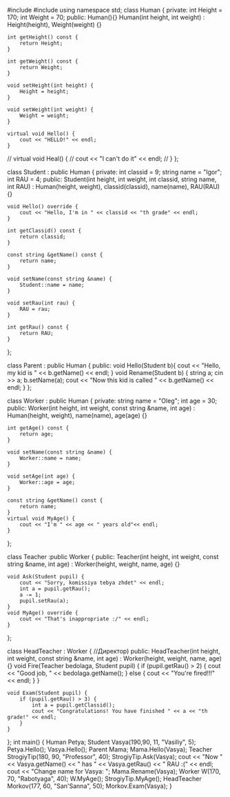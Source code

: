 #include <iostream>
#include <string>
using namespace std;
class Human {
private:
    int Height = 170;
    int Weight = 70;
public:
    Human(){}
    Human(int height, int weight) : Height(height), Weight(weight) {}

    int getHeight() const {
        return Height;
    }

    int getWeight() const {
        return Weight;
    }

    void setHeight(int height) {
        Height = height;
    }

    void setWeight(int weight) {
        Weight = weight;
    }

    virtual void Hello() {
        cout << "HELLO!" << endl;
    }
//    virtual void Heal() {
//        cout << "I can't do it" << endl;
//    }
};

class Student : public Human {
private:
    int classid = 9;
    string name = "Igor";
    int RAU = 4;
public:
    Student(int height, int weight, int classid, string name, int RAU) : Human(height, weight), classid(classid), name(name), RAU(RAU) {}

    void Hello() override {
        cout << "Hello, I'm in " << classid << "th grade" << endl;
    }

    int getClassid() const {
        return classid;
    }

    const string &getName() const {
        return name;
    }

    void setName(const string &name) {
        Student::name = name;
    }

    void setRau(int rau) {
        RAU = rau;
    }

    int getRau() const {
        return RAU;
    }
};

class Parent : public Human {
public:
    void Hello(Student b){
        cout << "Hello, my kid is " << b.getName() << endl;
    }
    void Rename(Student b) {
        string a;
        cin >> a;
        b.setName(a);
        cout << "Now this kid is called " << b.getName() << endl;
    }
};

class Worker : public Human {
private:
    string name = "Oleg";
    int age = 30;
public:
    Worker(int height, int weight, const string &name, int age) : Human(height, weight), name(name), age(age) {}

    int getAge() const {
        return age;
    }

    void setName(const string &name) {
        Worker::name = name;
    }

    void setAge(int age) {
        Worker::age = age;
    }

    const string &getName() const {
        return name;
    }
    virtual void MyAge() {
        cout << "I'm " << age << " years old"<< endl;
    }

};

class Teacher :public  Worker {
public:
    Teacher(int height, int weight, const string &name, int age) : Worker(height, weight, name, age) {}


    void Ask(Student pupil) {
        cout << "Sorry, komissiya tebya zhdet" << endl;
        int a = pupil.getRau();
        a -= 1;
        pupil.setRau(a);
    }
    void MyAge() override {
        cout << "That's inappropriate :/" << endl;
    }
};

class HeadTeacher : Worker { //Директор)
public:
    HeadTeacher(int height, int weight, const string &name, int age) : Worker(height, weight, name, age) {}
    void Fire(Teacher bedolaga, Student pupil) {
        if (pupil.getRau() > 2) {
            cout << "Good job, " << bedolaga.getName();
        } else {
            cout << "You're fired!!!" << endl;
        }
    }

    void Exam(Student pupil) {
        if (pupil.getRau() > 3) {
            int a = pupil.getClassid();
            cout << "Congratulations! You have finished " << a << "th grade!" << endl;
        }
    }
};
int main() {
Human Petya;
Student Vasya(190,90, 11, "Vasiliy", 5);
Petya.Hello();
Vasya.Hello();
Parent Mama;
Mama.Hello(Vasya);
Teacher StrogiyTip(180, 90, "Professor", 40);
StrogiyTip.Ask(Vasya);
cout << "Now " << Vasya.getName() << " has " << Vasya.getRau() << " RAU :(" << endl;
cout << "Change name for Vasya: ";
Mama.Rename(Vasya);
Worker W(170, 70, "Rabotyaga", 40);
W.MyAge();
StrogiyTip.MyAge();
HeadTeacher Morkov(177, 60, "San'Sanna", 50);
Morkov.Exam(Vasya);
}
